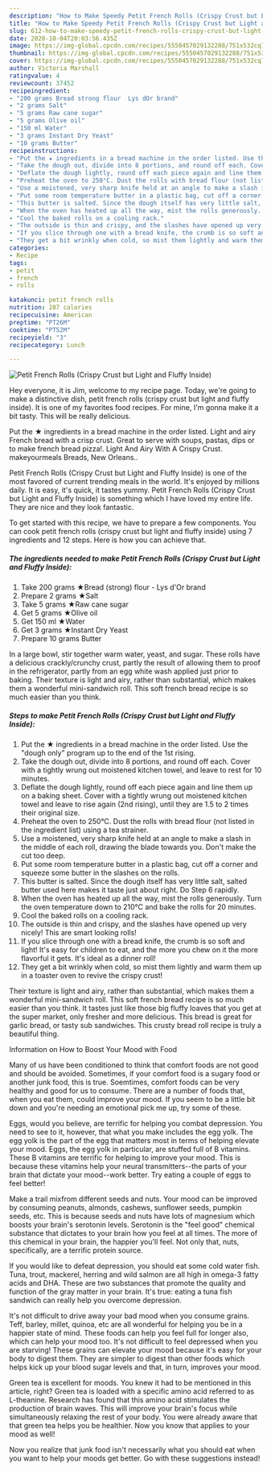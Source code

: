 ```yaml
---
description: "How to Make Speedy Petit French Rolls (Crispy Crust but Light and Fluffy Inside)"
title: "How to Make Speedy Petit French Rolls (Crispy Crust but Light and Fluffy Inside)"
slug: 612-how-to-make-speedy-petit-french-rolls-crispy-crust-but-light-and-fluffy-inside
date: 2020-10-04T20:03:56.435Z
image: https://img-global.cpcdn.com/recipes/5550457029132288/751x532cq70/petit-french-rolls-crispy-crust-but-light-and-fluffy-inside-recipe-main-photo.jpg
thumbnail: https://img-global.cpcdn.com/recipes/5550457029132288/751x532cq70/petit-french-rolls-crispy-crust-but-light-and-fluffy-inside-recipe-main-photo.jpg
cover: https://img-global.cpcdn.com/recipes/5550457029132288/751x532cq70/petit-french-rolls-crispy-crust-but-light-and-fluffy-inside-recipe-main-photo.jpg
author: Victoria Marshall
ratingvalue: 4
reviewcount: 37452
recipeingredient:
- "200 grams Bread strong flour  Lys dOr brand"
- "2 grams Salt"
- "5 grams Raw cane sugar"
- "5 grams Olive oil"
- "150 ml Water"
- "3 grams Instant Dry Yeast"
- "10 grams Butter"
recipeinstructions:
- "Put the ★ ingredients in a bread machine in the order listed. Use the &#34;dough only&#34; program up to the end of the 1st rising."
- "Take the dough out, divide into 8 portions, and round off each. Cover with a tightly wrung out moistened kitchen towel, and leave to rest for 10 minutes."
- "Deflate the dough lightly, round off each piece again and line them up on a baking sheet. Cover with a tightly wrung out moistened kitchen towel and leave to rise again (2nd rising), until they are 1.5 to 2 times their original size."
- "Preheat the oven to 250°C. Dust the rolls with bread flour (not listed in the ingredient list) using a tea strainer."
- "Use a moistened, very sharp knife held at an angle to make a slash in the middle of each roll, drawing the blade towards you. Don&#39;t make the cut too deep."
- "Put some room temperature butter in a plastic bag, cut off a corner and squeeze some butter in the slashes on the rolls."
- "This butter is salted. Since the dough itself has very little salt, salted butter used here makes it taste just about right. Do Step 6 rapidly."
- "When the oven has heated up all the way, mist the rolls generously. Turn the oven temperature down to 210°C and bake the rolls for 20 minutes."
- "Cool the baked rolls on a cooling rack."
- "The outside is thin and crispy, and the slashes have opened up very nicely! This are smart looking rolls!"
- "If you slice through one with a bread knife, the crumb is so soft and light! It&#39;s easy for children to eat, and the more you chew on it the more flavorful it gets. It&#39;s ideal as a dinner roll!"
- "They get a bit wrinkly when cold, so mist them lightly and warm them up in a toaster oven to revive the crispy crust!"
categories:
- Recipe
tags:
- petit
- french
- rolls

katakunci: petit french rolls 
nutrition: 287 calories
recipecuisine: American
preptime: "PT26M"
cooktime: "PT52M"
recipeyield: "3"
recipecategory: Lunch

---
```



![Petit French Rolls (Crispy Crust but Light and Fluffy Inside)](https://img-global.cpcdn.com/recipes/5550457029132288/751x532cq70/petit-french-rolls-crispy-crust-but-light-and-fluffy-inside-recipe-main-photo.jpg)

Hey everyone, it is Jim, welcome to my recipe page. Today, we're going to make a distinctive dish, petit french rolls (crispy crust but light and fluffy inside). It is one of my favorites food recipes. For mine, I'm gonna make it a bit tasty. This will be really delicious.

Put the ★ ingredients in a bread machine in the order listed. Light and airy French bread with a crisp crust. Great to serve with soups, pastas, dips or to make french bread pizza!. Light And Airy With A Crispy Crust. makeyourmeals Breads, New Orleans..

Petit French Rolls (Crispy Crust but Light and Fluffy Inside) is one of the most favored of current trending meals in the world. It's enjoyed by millions daily. It is easy, it's quick, it tastes yummy. Petit French Rolls (Crispy Crust but Light and Fluffy Inside) is something which I have loved my entire life. They are nice and they look fantastic.


To get started with this recipe, we have to prepare a few components. You can cook petit french rolls (crispy crust but light and fluffy inside) using 7 ingredients and 12 steps. Here is how you can achieve that.

<!--inarticleads1-->

##### The ingredients needed to make Petit French Rolls (Crispy Crust but Light and Fluffy Inside):

1. Take 200 grams ★Bread (strong) flour - Lys d&#39;Or brand
1. Prepare 2 grams ★Salt
1. Take 5 grams ★Raw cane sugar
1. Get 5 grams ★Olive oil
1. Get 150 ml ★Water
1. Get 3 grams ★Instant Dry Yeast
1. Prepare 10 grams Butter


In a large bowl, stir together warm water, yeast, and sugar. These rolls have a delicious crackly/crunchy crust, partly the result of allowing them to proof in the refrigerator, partly from an egg white wash applied just prior to baking. Their texture is light and airy, rather than substantial, which makes them a wonderful mini-sandwich roll. This soft french bread recipe is so much easier than you think. 

<!--inarticleads2-->

##### Steps to make Petit French Rolls (Crispy Crust but Light and Fluffy Inside):

1. Put the ★ ingredients in a bread machine in the order listed. Use the &#34;dough only&#34; program up to the end of the 1st rising.
1. Take the dough out, divide into 8 portions, and round off each. Cover with a tightly wrung out moistened kitchen towel, and leave to rest for 10 minutes.
1. Deflate the dough lightly, round off each piece again and line them up on a baking sheet. Cover with a tightly wrung out moistened kitchen towel and leave to rise again (2nd rising), until they are 1.5 to 2 times their original size.
1. Preheat the oven to 250°C. Dust the rolls with bread flour (not listed in the ingredient list) using a tea strainer.
1. Use a moistened, very sharp knife held at an angle to make a slash in the middle of each roll, drawing the blade towards you. Don&#39;t make the cut too deep.
1. Put some room temperature butter in a plastic bag, cut off a corner and squeeze some butter in the slashes on the rolls.
1. This butter is salted. Since the dough itself has very little salt, salted butter used here makes it taste just about right. Do Step 6 rapidly.
1. When the oven has heated up all the way, mist the rolls generously. Turn the oven temperature down to 210°C and bake the rolls for 20 minutes.
1. Cool the baked rolls on a cooling rack.
1. The outside is thin and crispy, and the slashes have opened up very nicely! This are smart looking rolls!
1. If you slice through one with a bread knife, the crumb is so soft and light! It&#39;s easy for children to eat, and the more you chew on it the more flavorful it gets. It&#39;s ideal as a dinner roll!
1. They get a bit wrinkly when cold, so mist them lightly and warm them up in a toaster oven to revive the crispy crust!


Their texture is light and airy, rather than substantial, which makes them a wonderful mini-sandwich roll. This soft french bread recipe is so much easier than you think. It tastes just like those big fluffy loaves that you get at the super market, only fresher and more delicious. This bread is great for garlic bread, or tasty sub sandwiches. This crusty bread roll recipe is truly a beautiful thing. 

Information on How to Boost Your Mood with Food


Many of us have been conditioned to think that comfort foods are not good and should be avoided. Sometimes, if your comfort food is a sugary food or another junk food, this is true. Soemtimes, comfort foods can be very healthy and good for us to consume. There are a number of foods that, when you eat them, could improve your mood. If you seem to be a little bit down and you're needing an emotional pick me up, try some of these.

Eggs, would you believe, are terrific for helping you combat depression. You need to see to it, however, that what you make includes the egg yolk. The egg yolk is the part of the egg that matters most in terms of helping elevate your mood. Eggs, the egg yolk in particular, are stuffed full of B vitamins. These B vitamins are terrific for helping to improve your mood. This is because these vitamins help your neural transmitters--the parts of your brain that dictate your mood--work better. Try eating a couple of eggs to feel better!

Make a trail mixfrom different seeds and nuts. Your mood can be improved by consuming peanuts, almonds, cashews, sunflower seeds, pumpkin seeds, etc. This is because seeds and nuts have lots of magnesium which boosts your brain's serotonin levels. Serotonin is the "feel good" chemical substance that dictates to your brain how you feel at all times. The more of this chemical in your brain, the happier you'll feel. Not only that, nuts, specifically, are a terrific protein source.

If you would like to defeat depression, you should eat some cold water fish. Tuna, trout, mackerel, herring and wild salmon are all high in omega-3 fatty acids and DHA. These are two substances that promote the quality and function of the gray matter in your brain. It's true: eating a tuna fish sandwich can really help you overcome depression. 

It's not difficult to drive away your bad mood when you consume grains. Teff, barley, millet, quinoa, etc are all wonderful for helping you be in a happier state of mind. These foods can help you feel full for longer also, which can help your mood too. It's not difficult to feel depressed when you are starving! These grains can elevate your mood because it's easy for your body to digest them. They are simpler to digest than other foods which helps kick up your blood sugar levels and that, in turn, improves your mood.

Green tea is excellent for moods. You knew it had to be mentioned in this article, right? Green tea is loaded with a specific amino acid referred to as L-theanine. Research has found that this amino acid stimulates the production of brain waves. This will improve your brain's focus while simultaneously relaxing the rest of your body. You were already aware that that green tea helps you be healthier. Now you know that applies to your mood as well!

Now you realize that junk food isn't necessarily what you should eat when you want to help your moods get better. Go  with  these suggestions  instead!

